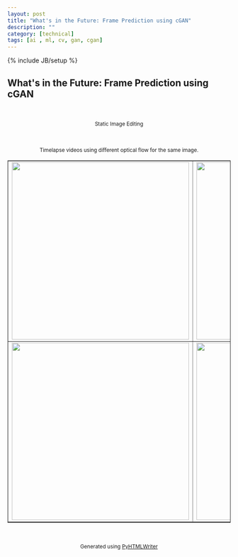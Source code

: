 ```yaml
---
layout: post
title: "What's in the Future: Frame Prediction using cGAN"
description: ""
category: [technical]
tags: [ai , ml, cv, gan, cgan]
---
```

{% include JB/setup %}

##  What's in the Future: Frame Prediction using cGAN

<br/><div align="center"><small>Static Image Editing</small></div>

<br/><div align="center"><small>Timelapse videos using different optical flow for the same image.</small></div>

<div align="center">
<p></p><table border=1 id="data"><tr><td><img src="../images/gan/dog_input_pred.gif" width="400px" /></td><td><img src="../images/gan/clock_input_pred.gif" width="400px" /></td><td><img src="../images/gan/snowboard_input_pred.gif" width="400px" /></td></tr><tr><td><img src="../images/gan/cats_input_pred.gif" width="400px" /></td><td><img src="../images/gan/skateboard_input_pred.gif" width="400px" /></td><td><img src="../images/gan/pottery_input_pred.gif" width="400px" /></td></tr></table>
</div>

<br/><div align="center"><small>Generated using <a href="https://github.com/rohitgirdhar/PyHTMLWriter">PyHTMLWriter</a></small></div>